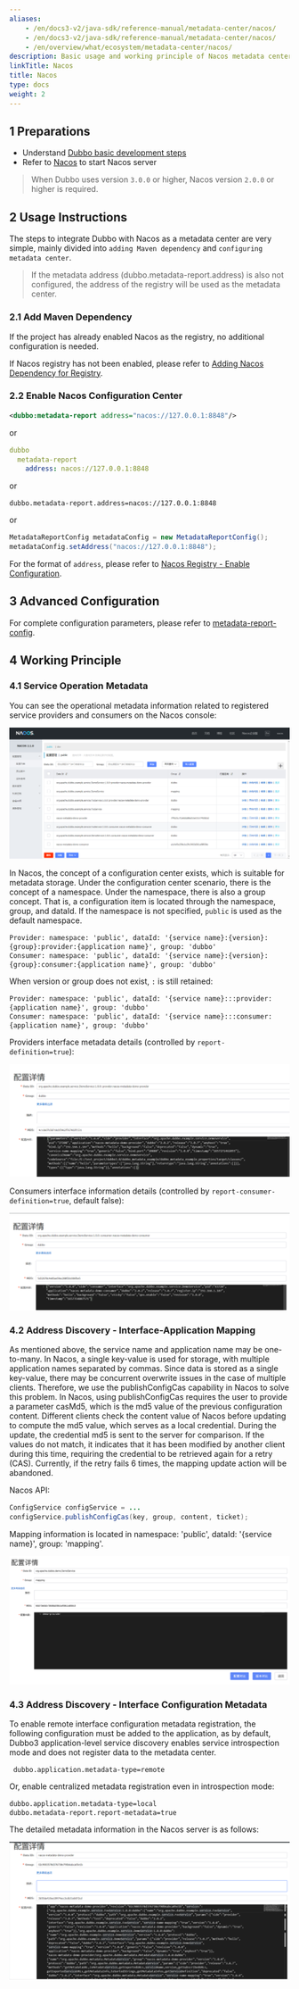 ```yaml
---
aliases:
    - /en/docs3-v2/java-sdk/reference-manual/metadata-center/nacos/
    - /en/docs3-v2/java-sdk/reference-manual/metadata-center/nacos/
    - /en/overview/what/ecosystem/metadata-center/nacos/
description: Basic usage and working principle of Nacos metadata center
linkTitle: Nacos
title: Nacos
type: docs
weight: 2
---
```


## 1 Preparations
- Understand [Dubbo basic development steps](/en/overview/mannual/java-sdk/quick-start/spring-boot/)
- Refer to [Nacos](/en/overview/reference/integrations/nacos/) to start Nacos server

> When Dubbo uses version `3.0.0` or higher, Nacos version `2.0.0` or higher is required.

## 2 Usage Instructions
The steps to integrate Dubbo with Nacos as a metadata center are very simple, mainly divided into `adding Maven dependency` and `configuring metadata center`.
> If the metadata address (dubbo.metadata-report.address) is also not configured, the address of the registry will be used as the metadata center.

### 2.1 Add Maven Dependency
If the project has already enabled Nacos as the registry, no additional configuration is needed.

If Nacos registry has not been enabled, please refer to [Adding Nacos Dependency for Registry](/en/overview/mannual/java-sdk/reference-manual/registry/nacos/).

### 2.2 Enable Nacos Configuration Center
```xml
<dubbo:metadata-report address="nacos://127.0.0.1:8848"/>
```

or

```yaml
dubbo
  metadata-report
    address: nacos://127.0.0.1:8848
```

or

```properties
dubbo.metadata-report.address=nacos://127.0.0.1:8848
```

or

```java
MetadataReportConfig metadataConfig = new MetadataReportConfig();
metadataConfig.setAddress("nacos://127.0.0.1:8848");
```

For the format of `address`, please refer to [Nacos Registry - Enable Configuration](../../registry/nacos/).

## 3 Advanced Configuration

For complete configuration parameters, please refer to [metadata-report-config](../../config/properties/#metadata-report-config).

## 4 Working Principle

### 4.1 Service Operation Metadata

You can see the operational metadata information related to registered service providers and consumers on the Nacos console:

![image-dubbo-metadata-nacos-1.png](/imgs/blog/dubbo-metadata-nacos-1.png)

In Nacos, the concept of a configuration center exists, which is suitable for metadata storage. Under the configuration center scenario, there is the concept of a namespace. Under the namespace, there is also a group concept. That is, a configuration item is located through the namespace, group, and dataId. If the namespace is not specified, `public` is used as the default namespace.

```properties
Provider: namespace: 'public', dataId: '{service name}:{version}:{group}:provider:{application name}', group: 'dubbo'
Consumer: namespace: 'public', dataId: '{service name}:{version}:{group}:consumer:{application name}', group: 'dubbo'
```
When version or group does not exist, `:` is still retained:
```properties
Provider: namespace: 'public', dataId: '{service name}:::provider:{application name}', group: 'dubbo'
Consumer: namespace: 'public', dataId: '{service name}:::consumer:{application name}', group: 'dubbo'
```

Providers interface metadata details (controlled by `report-definition=true`):

![image-dubbo-metadata-nacos-3.png](/imgs/blog/dubbo-metadata-nacos-3.png)

Consumers interface information details (controlled by `report-consumer-definition=true`, default false):

![image-dubbo-metadata-nacos-4.png](/imgs/blog/dubbo-metadata-nacos-4.png)

### 4.2 Address Discovery - Interface-Application Mapping
As mentioned above, the service name and application name may be one-to-many. In Nacos, a single key-value is used for storage, with multiple application names separated by commas. Since data is stored as a single key-value, there may be concurrent overwrite issues in the case of multiple clients. Therefore, we use the publishConfigCas capability in Nacos to solve this problem. In Nacos, using publishConfigCas requires the user to provide a parameter casMd5, which is the md5 value of the previous configuration content. Different clients check the content value of Nacos before updating to compute the md5 value, which serves as a local credential. During the update, the credential md5 is sent to the server for comparison. If the values do not match, it indicates that it has been modified by another client during this time, requiring the credential to be retrieved again for a retry (CAS). Currently, if the retry fails 6 times, the mapping update action will be abandoned.

Nacos API:
```java
ConfigService configService = ...
configService.publishConfigCas(key, group, content, ticket);
```

Mapping information is located in namespace: 'public', dataId: '{service name}', group: 'mapping'.

![nacos-metadata-report-service-name-mapping.png](/imgs/user/nacos-metadata-report-service-name-mapping.png)

### 4.3 Address Discovery - Interface Configuration Metadata

To enable remote interface configuration metadata registration, the following configuration must be added to the application, as by default, Dubbo3 application-level service discovery enables service introspection mode and does not register data to the metadata center.

```properties
 dubbo.application.metadata-type=remote
 ```

Or, enable centralized metadata registration even in introspection mode:

```properties
dubbo.application.metadata-type=local
dubbo.metadata-report.report-metadata=true
```

The detailed metadata information in the Nacos server is as follows:

![image-dubbo-metadata-nacos-2.png](/imgs/blog/dubbo-metadata-nacos-2.png)

